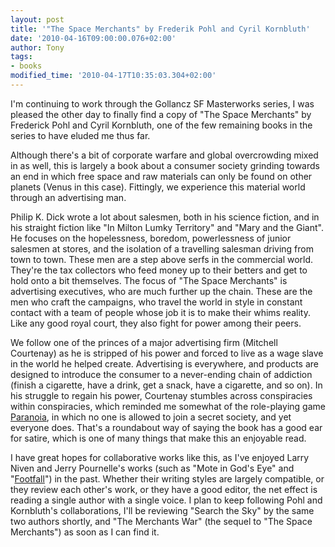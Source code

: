 ```yaml
---
layout: post
title: '"The Space Merchants" by Frederik Pohl and Cyril Kornbluth'
date: '2010-04-16T09:00:00.076+02:00'
author: Tony
tags:
- books
modified_time: '2010-04-17T10:35:03.304+02:00'
---
```


I'm continuing to work through the Gollancz SF Masterworks series, I was pleased
the other day to finally find a copy of "The Space Merchants" by Frederick Pohl
and Cyril Kornbluth, one of the few remaining books in the series to have eluded
me thus far.

Although there's a bit of corporate warfare and global overcrowding mixed in as
well, this is largely a book about a consumer society grinding towards an end in
which free space and raw materials can only be found on other planets (Venus in
this case). Fittingly, we experience this material world through an advertising
man.

Philip K. Dick wrote a lot about salesmen, both in his science fiction, and in
his straight fiction like "In Milton Lumky Territory" and "Mary and the Giant".
He focuses on the hopelessness, boredom, powerlessness of junior salesmen at
stores, and the isolation of a travelling salesman driving from town to town.
These men are a step above serfs in the commercial world. They're the tax
collectors who feed money up to their betters and get to hold onto a bit
themselves. The focus of "The Space Merchants" is advertising executives, who
are much further up the chain. These are the men who craft the campaigns, who
travel the world in style in constant contact with a team of people whose job it
is to make their whims reality. Like any good royal court, they also fight for
power among their peers.

We follow one of the princes of a major advertising firm (Mitchell Courtenay) as
he is stripped of his power and forced to live as a wage slave in the world he
helped create. Advertising is everywhere, and products are designed to
introduce the consumer to a never-ending chain of addiction (finish a cigarette,
have a drink, get a snack, have a cigarette, and so on). In his struggle to
regain his power, Courtenay stumbles across conspiracies within conspiracies,
which reminded me somewhat of the role-playing game [Paranoia](http://en.wikipedia.org/wiki/Paranoia_(role-playing_game)),
in which no one is allowed to join a secret society, and yet everyone does.
That's a roundabout way of saying the book has a good ear for satire, which is
one of many things that make this an enjoyable read.

I have great hopes for collaborative works like this, as I've enjoyed Larry
Niven and Jerry Pournelle's works (such as "Mote in God's Eye" and "[Footfall](/2008-10-06-review-footfall-by-larry-niven-and)")
in the past. Whether their writing styles are largely compatible, or they
review each other's work, or they have a good editor, the net effect is reading
a single author with a single voice. I plan to keep following Pohl and
Kornbluth's collaborations, I'll be reviewing "Search the Sky" by the same two
authors shortly, and "The Merchants War" (the sequel to "The Space Merchants")
as soon as I can find it.